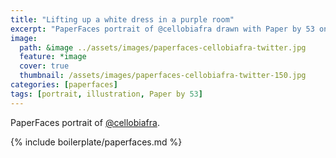 ```yaml
---
title: "Lifting up a white dress in a purple room"
excerpt: "PaperFaces portrait of @cellobiafra drawn with Paper by 53 on an iPad."
image: 
  path: &image ../assets/images/paperfaces-cellobiafra-twitter.jpg 
  feature: *image
  cover: true
  thumbnail: /assets/images/paperfaces-cellobiafra-twitter-150.jpg
categories: [paperfaces]
tags: [portrait, illustration, Paper by 53]
---
```


PaperFaces portrait of [@cellobiafra](https://twitter.com/cellobiafra).

{% include boilerplate/paperfaces.md %}

